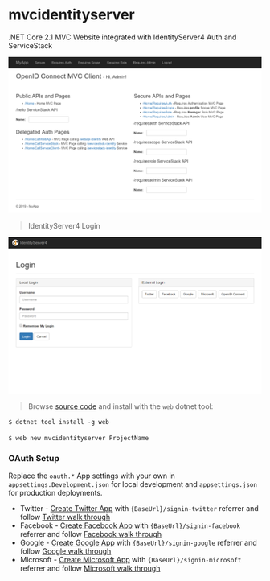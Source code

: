 # mvcidentityserver

.NET Core 2.1 MVC Website integrated with IdentityServer4 Auth and ServiceStack

![](https://raw.githubusercontent.com/ServiceStack/Assets/master/csharp-templates/mvcidentityserver.png)

> IdentityServer4 Login

![](https://raw.githubusercontent.com/ServiceStack/Assets/master/csharp-templates/mvcidentityserver-is4.png)

> Browse [source code](https://github.com/NetCoreTemplates/mvcidentityserver) and install with the `web` dotnet tool:

    $ dotnet tool install -g web

    $ web new mvcidentityserver ProjectName

### OAuth Setup

Replace the `oauth.*` App settings with your own in `appsettings.Development.json` for local development and `appsettings.json` for production deployments.

 - Twitter - [Create Twitter App](https://dev.twitter.com/apps) with `{BaseUrl}/signin-twitter` referrer and follow [Twitter walk through](https://docs.microsoft.com/en-us/aspnet/core/security/authentication/social/twitter-logins?view=aspnetcore-2.2)
 - Facebook - [Create Facebook App](https://developers.facebook.com/apps) with `{BaseUrl}/signin-facebook` referrer and follow [Facebook walk through](https://docs.microsoft.com/en-us/aspnet/core/security/authentication/social/facebook-logins?view=aspnetcore-2.2)
 - Google - [Create Google App](https://console.developers.google.com/apis/credentials) with `{BaseUrl}/signin-google` referrer and follow [Google walk through](https://docs.microsoft.com/en-us/aspnet/core/security/authentication/social/google-logins?view=aspnetcore-2.2)
 - Microsoft - [Create Microsoft App](https://apps.dev.microsoft.com) with `{BaseUrl}/signin-microsoft` referrer and follow [Microsoft walk through](https://docs.microsoft.com/en-us/aspnet/core/security/authentication/social/microsoft-logins?view=aspnetcore-2.2)
